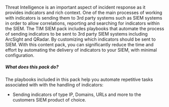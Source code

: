 Threat Intelligence is an important aspect of incident response as it provides indicators and rich context. One of the main processes of working with indicators is sending them to 3rd party systems such as SIEM systems in order to allow correlations, reporting and searching for indicators within the SIEM.
The TIM SIEM pack includes playbooks that automate the process of sending indicators to be sent to 3rd party SIEM systems including ArcSight and QRadar. By customizing which indicators should be sent to SIEM.
With this content pack, you can significantly reduce the time and effort by automating the delivery of indicators to your SIEM, with minimal configuration.

##### What does this pack do?

The playbooks included in this pack help you automate repetitive tasks associated with with the handling of indicators:

- Sending indicators of type IP, Domains, URLs and more to the customers SIEM product of choice.